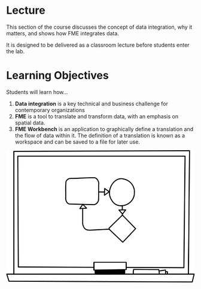 # Lecture

This section of the course discusses the concept of data integration, why it matters, and shows how FME integrates data.

It is designed to be delivered as a classroom lecture before students enter the lab.

# Learning Objectives

Students will learn how...

1. **Data integration** is a key technical and business challenge for contemporary organizations
2. **FME** is a tool to translate and transform data, with an emphasis on spatial data.
3. **FME Workbench** is an application to graphically define a translation and the flow of data within it. The definition of a translation is known as a workspace and can be saved to a file for later use.

![Whiteboard](../CADGIS1Lecture/Images/whiteboard.svg?sanitize=true)

